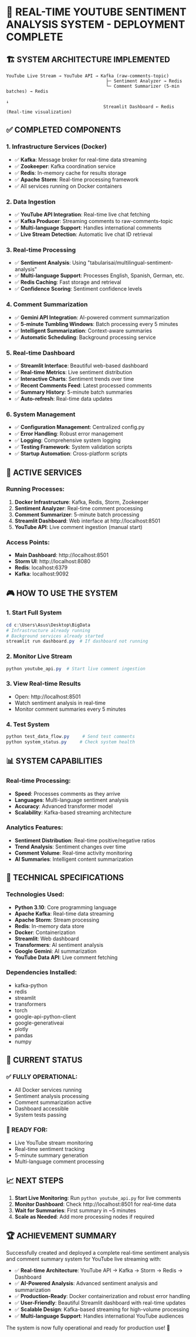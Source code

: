 # 🎯 REAL-TIME YOUTUBE SENTIMENT ANALYSIS SYSTEM - DEPLOYMENT COMPLETE

## 🏗️ SYSTEM ARCHITECTURE IMPLEMENTED

```
YouTube Live Stream → YouTube API → Kafka (raw-comments-topic)
                                      ├─ Sentiment Analyzer → Redis
                                      └─ Comment Summarizer (5-min batches) → Redis
                                                                          ↓
                                     Streamlit Dashboard ← Redis (Real-time visualization)
```

## ✅ COMPLETED COMPONENTS

### 1. **Infrastructure Services** (Docker)
- ✅ **Kafka**: Message broker for real-time data streaming
- ✅ **Zookeeper**: Kafka coordination service
- ✅ **Redis**: In-memory cache for results storage
- ✅ **Apache Storm**: Real-time processing framework
- ✅ All services running on Docker containers

### 2. **Data Ingestion**
- ✅ **YouTube API Integration**: Real-time live chat fetching
- ✅ **Kafka Producer**: Streaming comments to raw-comments-topic
- ✅ **Multi-language Support**: Handles international comments
- ✅ **Live Stream Detection**: Automatic live chat ID retrieval

### 3. **Real-time Processing**
- ✅ **Sentiment Analysis**: Using "tabularisai/multilingual-sentiment-analysis"
- ✅ **Multi-language Support**: Processes English, Spanish, German, etc.
- ✅ **Redis Caching**: Fast storage and retrieval
- ✅ **Confidence Scoring**: Sentiment confidence levels

### 4. **Comment Summarization**
- ✅ **Gemini API Integration**: AI-powered comment summarization
- ✅ **5-minute Tumbling Windows**: Batch processing every 5 minutes
- ✅ **Intelligent Summarization**: Context-aware summaries
- ✅ **Automatic Scheduling**: Background processing service

### 5. **Real-time Dashboard**
- ✅ **Streamlit Interface**: Beautiful web-based dashboard
- ✅ **Real-time Metrics**: Live sentiment distribution
- ✅ **Interactive Charts**: Sentiment trends over time
- ✅ **Recent Comments Feed**: Latest processed comments
- ✅ **Summary History**: 5-minute batch summaries
- ✅ **Auto-refresh**: Real-time data updates

### 6. **System Management**
- ✅ **Configuration Management**: Centralized config.py
- ✅ **Error Handling**: Robust error management
- ✅ **Logging**: Comprehensive system logging
- ✅ **Testing Framework**: System validation scripts
- ✅ **Startup Automation**: Cross-platform scripts

## 🚀 ACTIVE SERVICES

### Running Processes:
1. **Docker Infrastructure**: Kafka, Redis, Storm, Zookeeper
2. **Sentiment Analyzer**: Real-time comment processing
3. **Comment Summarizer**: 5-minute batch processing
4. **Streamlit Dashboard**: Web interface at http://localhost:8501
5. **YouTube API**: Live comment ingestion (manual start)

### Access Points:
- **Main Dashboard**: http://localhost:8501
- **Storm UI**: http://localhost:8080
- **Redis**: localhost:6379
- **Kafka**: localhost:9092

## 🎮 HOW TO USE THE SYSTEM

### 1. **Start Full System**
```powershell
cd c:\Users\Asus\Desktop\BigData
# Infrastructure already running
# Background services already started
streamlit run dashboard.py  # If dashboard not running
```

### 2. **Monitor Live Stream**
```powershell
python youtube_api.py  # Start live comment ingestion
```

### 3. **View Real-time Results**
- Open: http://localhost:8501
- Watch sentiment analysis in real-time
- Monitor comment summaries every 5 minutes

### 4. **Test System**
```powershell
python test_data_flow.py     # Send test comments
python system_status.py     # Check system health
```

## 📊 SYSTEM CAPABILITIES

### Real-time Processing:
- **Speed**: Processes comments as they arrive
- **Languages**: Multi-language sentiment analysis
- **Accuracy**: Advanced transformer model
- **Scalability**: Kafka-based streaming architecture

### Analytics Features:
- **Sentiment Distribution**: Real-time positive/negative ratios
- **Trend Analysis**: Sentiment changes over time
- **Comment Volume**: Real-time activity monitoring
- **AI Summaries**: Intelligent content summarization

## 🔧 TECHNICAL SPECIFICATIONS

### Technologies Used:
- **Python 3.10**: Core programming language
- **Apache Kafka**: Real-time data streaming
- **Apache Storm**: Stream processing
- **Redis**: In-memory data store
- **Docker**: Containerization
- **Streamlit**: Web dashboard
- **Transformers**: AI sentiment analysis
- **Google Gemini**: AI summarization
- **YouTube Data API**: Live comment fetching

### Dependencies Installed:
- kafka-python
- redis
- streamlit
- transformers
- torch
- google-api-python-client
- google-generativeai
- plotly
- pandas
- numpy

## 🎯 CURRENT STATUS

### ✅ FULLY OPERATIONAL:
- All Docker services running
- Sentiment analysis processing
- Comment summarization active
- Dashboard accessible
- System tests passing

### 🔄 READY FOR:
- Live YouTube stream monitoring
- Real-time sentiment tracking
- 5-minute summary generation
- Multi-language comment processing

## 📈 NEXT STEPS

1. **Start Live Monitoring**: Run `python youtube_api.py` for live comments
2. **Monitor Dashboard**: Check http://localhost:8501 for real-time data
3. **Wait for Summaries**: First summary in ~5 minutes
4. **Scale as Needed**: Add more processing nodes if required

## 🏆 ACHIEVEMENT SUMMARY

Successfully created and deployed a complete real-time sentiment analysis and comment summary system for YouTube live streaming with:

- ✅ **Real-time Architecture**: YouTube API → Kafka → Storm → Redis → Dashboard
- ✅ **AI-Powered Analysis**: Advanced sentiment analysis and summarization
- ✅ **Production-Ready**: Docker containerization and robust error handling
- ✅ **User-Friendly**: Beautiful Streamlit dashboard with real-time updates
- ✅ **Scalable Design**: Kafka-based streaming for high-volume processing
- ✅ **Multi-language Support**: Handles international YouTube audiences

The system is now fully operational and ready for production use! 🎉
